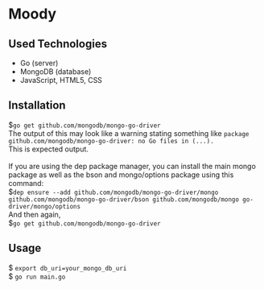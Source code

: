 # Moody

## Used Technologies
- Go (server)
- MongoDB (database)
- JavaScript, HTML5, CSS 

## Installation
$```go get github.com/mongodb/mongo-go-driver```<br>
The output of this may look like a warning stating something like ```package github.com/mongodb/mongo-go-driver: no Go files in (...).```<br>
This is expected output.<br>
<br>
If you are using the dep package manager, you can install the main mongo package as well as the bson and mongo/options package using this command:<br>
$```dep ensure --add github.com/mongodb/mongo-go-driver/mongo github.com/mongodb/mongo-go-driver/bson github.com/mongodb/mongo go-driver/mongo/options```<br>
And then again,<br>
$```go get github.com/mongodb/mongo-go-driver```<br>


## Usage
$ ```export db_uri=your_mongo_db_uri```<br>
$ ```go run main.go```
